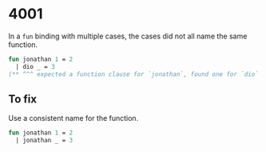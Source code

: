 # 4001

In a `fun` binding with multiple cases, the cases did not all name the same function.

```sml
fun jonathan 1 = 2
  | dio _ = 3
(** ^^^ expected a function clause for `jonathan`, found one for `dio` *)
```

## To fix

Use a consistent name for the function.

```sml
fun jonathan 1 = 2
  | jonathan _ = 3
```
